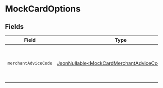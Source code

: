 # MockCardOptions


## Fields

| Field                                                                                                            | Type                                                                                                             | Required                                                                                                         | Description                                                                                                      |
| ---------------------------------------------------------------------------------------------------------------- | ---------------------------------------------------------------------------------------------------------------- | ---------------------------------------------------------------------------------------------------------------- | ---------------------------------------------------------------------------------------------------------------- |
| `merchantAdviceCode`                                                                                             | [JsonNullable\<MockCardMerchantAdviceCodeOptions>](../../models/components/MockCardMerchantAdviceCodeOptions.md) | :heavy_minus_sign:                                                                                               | Allows for mocking the merchant advice code.                                                                     |